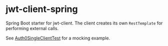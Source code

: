 # jwt-client-spring
Spring Boot starter for jwt-client. The client creates its own `RestTemplate` for performing external calls.

See [Auth0SingleClientTest] for a mocking example.

[Auth0SingleClientTest]: src/test/java/org/entur/jwt/client/spring/Auth0SingleClientTest.java
